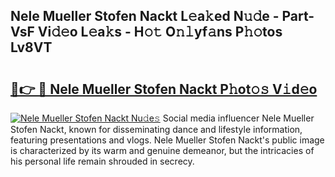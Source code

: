 ## Nele Mueller Stofen Nackt L𝚎a𝚔ed N𝚞𝚍e - Part-VsF Vi𝚍𝚎o L𝚎a𝚔s - H𝚘𝚝 O𝚗𝚕yf𝚊ns P𝚑𝚘tos Lv8VT

# <h2><a href="http://kf5z7lf.oniu.top/?m=Nele+Mueller+Stofen+Nackt">🔗👉 🔴 Nele Mueller Stofen Nackt P𝚑ot𝚘𝚜 V𝚒d𝚎o</a></h2>

[![Nele Mueller Stofen Nackt Nu𝚍e𝚜](https://i.imgur.com/0qMVB7G.gif)](http://kf5z7lf.oniu.top/?m=Nele+Mueller+Stofen+Nackt)
Social media influencer Nele Mueller Stofen Nackt, known for disseminating dance and lifestyle information, featuring presentations and vlogs. Nele Mueller Stofen Nackt's public image is characterized by its warm and genuine demeanor, but the intricacies of his personal life remain shrouded in secrecy.  
